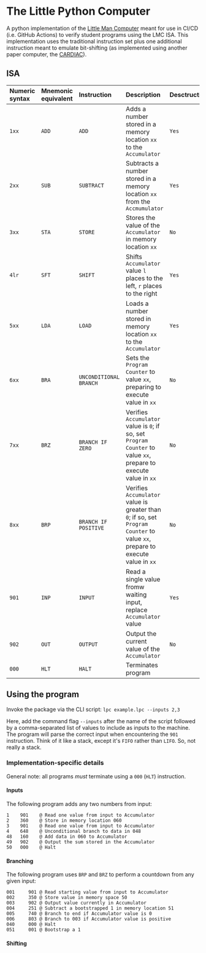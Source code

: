 # The Little Python Computer

A python implementation of the [Little Man Computer](https://en.wikipedia.org/wiki/Little_man_computer) meant for
use in CI/CD (i.e. GitHub Actions) to verify student programs using the LMC ISA. This implementation uses the 
traditional instruction set plus one additional instruction meant to emulate bit-shifting (as implemented using
another paper computer, the [CARDIAC](https://en.wikipedia.org/wiki/CARDboard_Illustrative_Aid_to_Computation)).

## ISA

|Numeric syntax |Mnemonic equivalent |Instruction |Description                                                   |Desctructive |
|:--------------|:-------------------|:-----------|:-------------------------------------------------------------|:------------|
|`1xx`          |`ADD`               |`ADD`       |Adds a number stored in a memory location `xx` to the `Accumulator` |`Yes`  |
|`2xx`          |`SUB`               |`SUBTRACT`  |Subtracts a number stored in a memory location `xx` from the `Accmumulator` |`Yes` |
|`3xx`          |`STA`               |`STORE`     |Stores the value of the `Accumulator` in memory location `xx`  |`No`        |
|`4lr`          |`SFT`               |`SHIFT`     |Shifts `Accumulator` value `l` places to the left, `r` places to the right |`Yes`  |
|`5xx`          |`LDA`               |`LOAD`      |Loads a number stored in memory location `xx` to the `Accumulator`|`Yes`    |
|`6xx`          |`BRA`               |`UNCONDITIONAL BRANCH` | Sets the `Program Counter` to value `xx`, preparing to execute value in `xx` |`No`  |
|`7xx`          |`BRZ`               |`BRANCH IF ZERO` |Verifies `Accumulator` value is `0`; if so, set `Program Counter` to value `xx`, prepare to execute value in `xx`| `No` |
|`8xx`          |`BRP`               |`BRANCH IF POSITIVE`| Verifies `Accumulator` value is greater than `0`; if so, set `Program Counter` to value `xx`, prepare to execute value in `xx` |`No` |
|`901`          |`INP`               |`INPUT`     |Read a single value fromw waiting input, replace `Accumulator` value|`Yes` |
|`902`          |`OUT`               |`OUTPUT`    |Output the current value of the `Accumulator`|`No` |
|`000`          |`HLT`               |`HALT`      |Terminates program |

## Using the program

Invoke the package via the CLI script: `lpc example.lpc --inputs 2,3`

Here, add the command flag `--inputs` after the name of the script followed by a comma-separated list of values to include as 
inputs to the machine. The program will parse the correct input when encountering the `901` instruction. Think of it like
a stack, except it's `FIFO` rather than `LIFO`. So, not really a stack.

### Implementation-specific details

General note: all programs _must_ terminate using a `000` (`HLT`) instruction.

#### Inputs

The following program adds any two numbers from input:
```
1    901    @ Read one value from input to Accumulator
2    360    @ Store in memory location 060
3    901    @ Read one value from input to Accumulator
4    648    @ Unconditional branch to data in 048
48   160    @ Add data in 060 to Accumulator
49   902    @ Output the sum stored in the Accumulator
50   000    @ Halt
```

#### Branching

The following program uses `BRP` and `BRZ` to perform a countdown from any given input:
```
001     901 @ Read starting value from input to Accumulator
002     350 @ Store value in memory space 50
003     902 @ Output value currently in Accumulator
004     251 @ Subtract a bootstrapped 1 in memory location 51
005     740 @ Branch to end if Accumulator value is 0
006     803 @ Branch to 003 if Accumulator value is positive
040     000 @ Halt
051     001 @ Bootstrap a 1
```

#### Shifting


